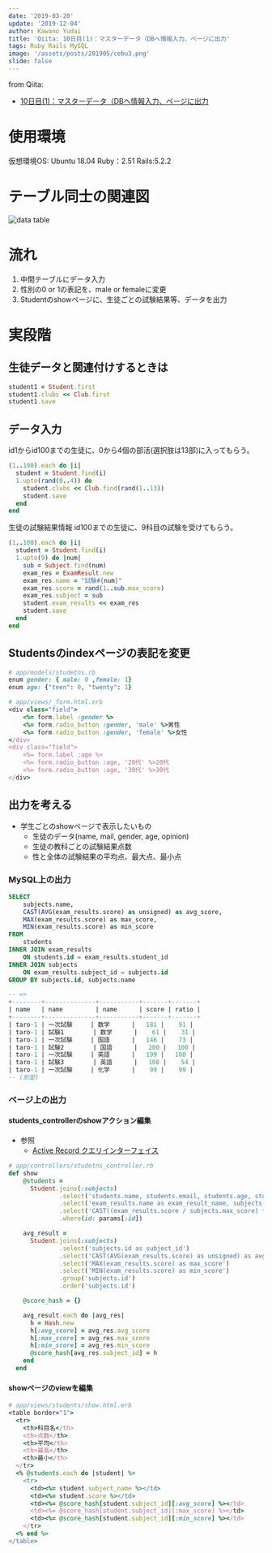 ```yaml
---
date: '2019-03-20'
update: '2019-12-04'
author: Kawano Yudai
title: 'Qiita: 10日目(1)：マスターデータ（DBへ情報入力、ページに出力'
tags: Ruby Rails MySQL
image: '/assets/posts/201905/cebu3.png'
slide: false
---
```


from Qiita: 
- [10日目(1)：マスターデータ（DBへ情報入力、ページに出力](https://qiita.com/OriverK/items/b7eae8f195d9d2111ea4)

# 使用環境
仮想環境OS: Ubuntu 18.04
Ruby：2.51
Rails:5.2.2

# テーブル同士の関連図

<picture>
  <source srcSet="/assets/posts/201905/cebu3.webp" type="image/webp" />
  <img src="/assets/posts/201905/cebu3.jpg" alt="data table" />
</picture>

# 流れ
1. 中間テーブルにデータ入力
2. 性別の0 or 1の表記を、male or femaleに変更
3. Studentのshowページに、生徒ごとの試験結果等、データを出力

# 実段階
## 生徒データと関連付けするときは
```rb
student1 = Student.first
student1.clubs << Club.first
student1.save
```

## データ入力
id1からid100までの生徒に、0から4個の部活(選択肢は13部)に入ってもらう。

```rb
(1..100).each do |i|
  student = Student.find(i)
  1.upto(rand(0..4)) do
    student.clubs << Club.find(rand(1..13))
    student.save
  end
end
```

生徒の試験結果情報
id100までの生徒に、9科目の試験を受けてもらう。

```rb
(1..100).each do |i|
  student = Student.find(i)
  1.upto(9) do |num|
    sub = Subject.find(num)
    exam_res = ExamResult.new
    exam_res.name = "試験#{num}"
    exam_res.score = rand(1..sub.max_score)
    exam_res.subject = sub
    student.exam_results << exam_res
    student.save
  end
end
```

## Studentsのindexページの表記を変更
```rb
# app/models/studetns.rb
enum gender: { male: 0 ,female: 1}
enum age: {"teen": 0, "twenty": 1}
```
```rb
# app/views/_form.html.erb
<div class="field">
    <%= form.label :gender %>
    <%= form.radio_button :gender, 'male' %>男性
    <%= form.radio_button :gender, 'female' %>女性
</div>
<div class="field">
    <%= form.label :age %>
    <%= form.radio_button :age, '20代' %>20代
    <%= form.radio_button :age, '30代' %>30代
</div>
```

## 出力を考える
- 学生ごとのshowページで表示したいもの
    - 生徒のデータ(name, mail, gender, age, opinion)
    - 生徒の教科ごとの試験結果点数
    - 性と全体の試験結果の平均点、最大点、最小点

### MySQL上の出力
```sql
SELECT
    subjects.name,
    CAST(AVG(exam_results.score) as unsigned) as avg_score,
    MAX(exam_results.score) as max_score,
    MIN(exam_results.score) as min_score
FROM
    students
INNER JOIN exam_results
    ON students.id = exam_results.student_id
INNER JOIN subjects
    ON exam_results.subject_id = subjects.id
GROUP BY subjects.id, subjects.name

-- =>
+--------+--------------+-----------+-------+-------+
| name   | name         | name      | score | ratio |
+--------+--------------+-----------+-------+-------+
| taro-1 | 一次試験     | 数学      |   181 |    91 |
| taro-1 | 試験1        | 数学      |    61 |    31 |
| taro-1 | 一次試験     | 国語      |   146 |    73 |
| taro-1 | 試験2        | 国語      |   200 |   100 |
| taro-1 | 一次試験     | 英語      |   199 |   100 |
| taro-1 | 試験3        | 英語      |   108 |    54 |
| taro-1 | 一次試験     | 化学      |    99 |    99 |
-- (割愛)
```

### ページ上の出力
#### students_controllerのshowアクション編集

- 参照
  - [Active Record クエリインターフェイス](https://railsguides.jp/active_record_querying.html#%E3%83%87%E3%83%BC%E3%82%BF%E3%83%99%E3%83%BC%E3%82%B9%E3%81%8B%E3%82%89%E3%82%AA%E3%83%96%E3%82%B8%E3%82%A7%E3%82%AF%E3%83%88%E3%82%92%E5%8F%96%E3%82%8A%E5%87%BA%E3%81%99)

```rb
# app/controllers/studetns_controller.rb
def show
    @students = 
      Student.joins(:subjects)
              .select('students.name, students.email, students.age, students.gender, students.opinion, subjects.id as subject_id')
              .select('exam_results.name as exam_result_name, subjects.name as subject_name, exam_results.score')
              .select('CAST((exam_results.score / subjects.max_score) * 100 as unsigned) as ratio')
              .where(id: params[:id])

    avg_result = 
      Student.joins(:subjects)
              .select('subjects.id as subject_id')
              .select('CAST(AVG(exam_results.score) as unsigned) as avg_score')
              .select('MAX(exam_results.score) as max_score')
              .select('MIN(exam_results.score) as min_score')
              .group('subjects.id')
              .order('subjects.id')

    @score_hash = {}

    avg_result.each do |avg_res|
      h = Hash.new
      h[:avg_score] = avg_res.avg_score
      h[:max_score] = avg_res.max_score
      h[:min_score] = avg_res.min_score                                                                                                                                     
      @score_hash[avg_res.subject_id] = h
    end
  end
```

#### showページのviewを編集
```rb
# app/views/students/show.html.erb
<table border="1">
  <tr>
    <th>科目名</th>
    <th>点数</th>
    <th>平均</th>
    <th>最高</th>
    <th>最小</th>
  </tr>
  <% @students.each do |student| %>
    <tr>
      <td><%= student.subject_name %></td>
      <td><%= student.score %></td>
      <td><%= @score_hash[student.subject_id][:avg_score] %></td>
      <td><%= @score_hash[student.subject_id][:max_score] %></td>
      <td><%= @score_hash[student.subject_id][:min_score] %></td>
    </tr>              
  <% end %>
</table>
```
